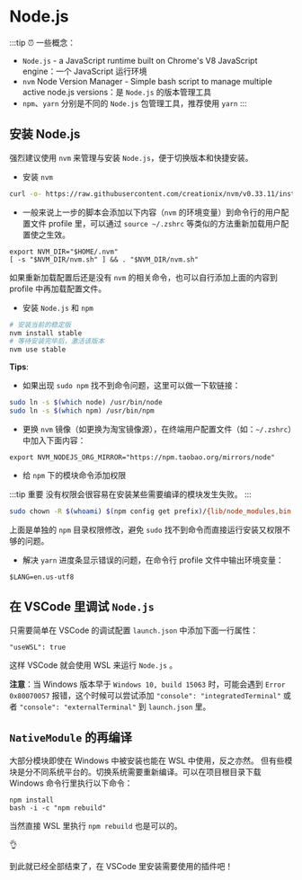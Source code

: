 # Node.js <a href="https://github.com/suyanhanx"><Badge text="@suyanhanx"/></a><a href="https://github.com/spencerwooo/dowww/pull/11"><Badge text="PR #11" type="warn"/></a>

:::tip ⏰ 一些概念：
- `Node.js` - a JavaScript runtime built on Chrome's V8 JavaScript engine：一个 JavaScript 运行环境
- `nvm` Node Version Manager - Simple bash script to manage multiple active node.js versions：是 `Node.js` 的版本管理工具
- `npm`、`yarn` 分别是不同的 `Node.js` 包管理工具，推荐使用 `yarn`
:::

## 安装 Node.js

强烈建议使用 `nvm` 来管理与安装 `Node.js`，便于切换版本和快捷安装。

- 安装 `nvm`

```bash
curl -o- https://raw.githubusercontent.com/creationix/nvm/v0.33.11/install.sh | bash
```

- 一般来说上一步的脚本会添加以下内容（`nvm` 的环境变量）到命令行的用户配置文件 profile 里，可以通过 `source ~/.zshrc` 等类似的方法重新加载用户配置使之生效。

```
export NVM_DIR="$HOME/.nvm"
[ -s "$NVM_DIR/nvm.sh" ] && . "$NVM_DIR/nvm.sh"
```

如果重新加载配置后还是没有 `nvm` 的相关命令，也可以自行添加上面的内容到 profile 中再加载配置文件。

- 安装 `Node.js` 和 `npm`

```bash
# 安装当前的稳定版
nvm install stable
# 等待安装完毕后，激活该版本
nvm use stable
```

**Tips**:

- 如果出现 `sudo npm` 找不到命令问题，这里可以做一下软链接：

```bash
sudo ln -s $(which node) /usr/bin/node
sudo ln -s $(which npm) /usr/bin/npm
```

- 更换 `nvm` 镜像（如更换为淘宝镜像源），在终端用户配置文件（如：`~/.zshrc`）中加入下面内容：

```
export NVM_NODEJS_ORG_MIRROR="https://npm.taobao.org/mirrors/node"
```

- 给 `npm` 下的模块命令添加权限
  
:::tip 重要
没有权限会很容易在安装某些需要编译的模块发生失败。
:::

```bash
sudo chown -R $(whoami) $(npm config get prefix)/{lib/node_modules,bin,share}
```

上面是单独的 `npm` 目录权限修改，避免 `sudo` 找不到命令而直接运行安装又权限不够的问题。

- 解决 `yarn` 进度条显示错误的问题，在命令行 profile 文件中输出环境变量：

```
$LANG=en.us-utf8
```

## 在 VSCode 里调试 `Node.js`

只需要简单在 VSCode 的调试配置 `launch.json` 中添加下面一行属性：

```
"useWSL": true
```

这样 VSCode 就会使用 WSL 来运行 `Node.js` 。

**注意**：当 Windows 版本早于 `Windows 10, build 15063` 时，可能会遇到 `Error 0x80070057` 报错，这个时候可以尝试添加 `"console": "integratedTerminal"` 或者 `"console": "externalTerminal"` 到 `launch.json` 里。

## `NativeModule` 的再编译

大部分模块即使在 Windows 中被安装也能在 WSL 中使用，反之亦然。
但有些模块是分不同系统平台的。切换系统需要重新编译。可以在项目根目录下载 Windows 命令行里执行以下命令：

```
npm install
bash -i -c "npm rebuild"
```

当然直接 WSL 里执行 `npm rebuild` 也是可以的。

👌

到此就已经全部结束了，在 VSCode 里安装需要使用的插件吧！
